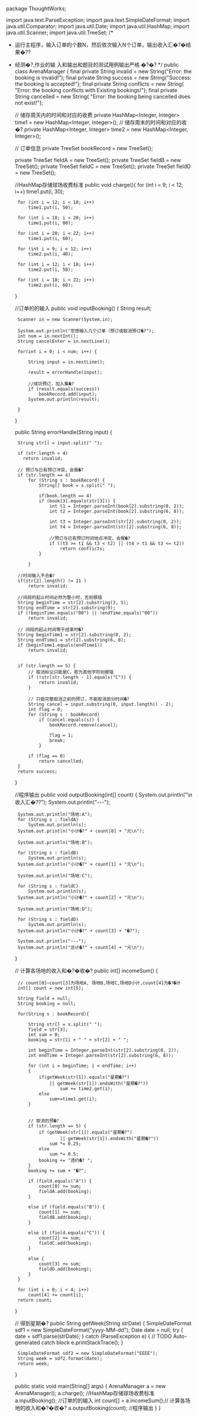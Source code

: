 package ThoughtWorks;

import java.text.ParseException;
import java.text.SimpleDateFormat;
import java.util.Comparator;
import java.util.Date;
import java.util.HashMap;
import java.util.Scanner;
import java.util.TreeSet;
/*
 * 运行主程序，输入订单的个数N，然后依次输入N个订单，输出收入汇�?�结果�??
 * 经测�?,作业的输 入和输出和题目的测试用例输出严格 �?�?
 */
public class ArenaManager {
	final private String invalid = new String("Error: the booking is invalid!");
	final private String success = new String("Success: the booking is accepted!");
	final private String conflicts = new String(
			"Error: the booking conflicts with Existing bookings!");
	final private String cancelled = new String(
			"Error: the booking being cancelled does not exist!");

	// 储存周天内的时间和对应的收费
	private HashMap<Integer, Integer> time1 = new HashMap<Integer, Integer>();
	// 储存周末的时间和对应的收�?
	private HashMap<Integer, Integer> time2 = new HashMap<Integer, Integer>();

	// 订单信息
	private TreeSet<String> bookRecord = new TreeSet<String>();

	private TreeSet<String> fieldA = new TreeSet<String>();
	private TreeSet<String> fieldB = new TreeSet<String>();
	private TreeSet<String> fieldC = new TreeSet<String>();
	private TreeSet<String> fieldD = new TreeSet<String>();

	//HashMap存储球场收费标准
	public void charge(){
		for (int i = 9; i < 12; i++)
			time1.put(i, 30);

		for (int i = 12; i < 18; i++)
			time1.put(i, 50);

		for (int i = 18; i < 20; i++)
			time1.put(i, 80);

		for (int i = 20; i < 22; i++)
			time1.put(i, 60);

		for (int i = 9; i < 12; i++)
			time2.put(i, 40);

		for (int i = 12; i < 18; i++)
			time2.put(i, 50);

		for (int i = 18; i < 22; i++)
			time2.put(i, 60);
	}

	
	//订单的的输入
	public void inputBooking() {
		String result;

		Scanner in = new Scanner(System.in);
		
		System.out.println("您想输入几个订单（预订或取消预订�?");
		int num = in.nextInt();
		String cancelEnter = in.nextLine();
		
		for(int i = 0; i < num; i++) {
	
			String input = in.nextLine();
						
			result = errorHandle(input);
		
			//成功预订，加入集�?
			if (result.equals(success))
				bookRecord.add(input);
			System.out.println(result);

		}
	}

	public String errorHandle(String input) {

		String str[] = input.split(" ");
		
		if (str.length < 4)
		  return invalid;
		
		// 预订与已有预订冲突，会报�?
		if (str.length == 4)
			for (String s : bookRecord) {				
				String[] book = s.split(" ");
				
				if(book.length == 4)
				if (book[3].equals(str[3])) {
					int t1 = Integer.parseInt(book[2].substring(0, 2));
					int t2 = Integer.parseInt(book[2].substring(6, 8));

					int t3 = Integer.parseInt(str[2].substring(0, 2));
					int t4 = Integer.parseInt(str[2].substring(6, 8));

					//预订与已有预订时间地点冲突，会报�?
					if ((t3 >= t1 && t3 < t2) || (t4 > t1 && t3 <= t2))
						return conflicts;
				}

			}

		//时间输入不合�?
		if(str[2].length() != 11 )
			return invalid;
		
		//间段的起止时间必然为整小时，否则报错
		String beginTime = str[2].substring(3, 5);
		String endTime = str[2].substring(9);
		if (!beginTime.equals("00") || !endTime.equals("00"))
			return invalid;

		// 间段的起止时间等于结束时�?
		String beginTime1 = str[2].substring(0, 2);
		String endTime1 = str[2].substring(6, 8);
		if (beginTime1.equals(endTime1))
			return invalid;

		
		if (str.length == 5) {
			// 取消标记只能是C，若为其他字符则报错
			if (!str[str.length - 1].equals("C")) {
				return invalid;
			}

			// 只能完整取消之前的预订，不能取消部分时间�?
			String cancel = input.substring(0, input.length() - 2);
			int flag = 0;
			for (String s : bookRecord)
				if (cancel.equals(s)) {
					bookRecord.remove(cancel);

					flag = 1;
					break;
				}

			if (flag == 0)
				return cancelled;
		}
		return success;
	}

	//程序输出
	public void outputBooking(int[] count) {
		System.out.println("\n收入汇�??");
		System.out.println("---");

		System.out.println("场地:A");
		for (String s : fieldA)
			System.out.println(s);
		System.out.println("小计�?" + count[0] + "元\n");

		System.out.println("场地:B");

		for (String s : fieldB)
			System.out.println(s);
		System.out.println("小计�?" + count[1] + "元\n");

		System.out.println("场地:C");

		for (String s : fieldC)
			System.out.println(s);
		System.out.println("小计�?" + count[2] + "元\n");

		System.out.println("场地:D");

		for (String s : fieldD)
			System.out.println(s);
		System.out.println("小计�?" + count[3] + "�?");

		System.out.println("---");
		System.out.println("总计�?" + count[4] + "元\n");
	}

	// 计算各场地的收入和�?�收�?
	public int[] incomeSum() {

		// count[0]~count[3]为场地A, 场地B,场地C,场地D小计,count[4]为�?�计
		int[] count = new int[5];

		String field = null;
		String booking = null;

		for(String s : bookRecord){

			String str[] = s.split(" ");
			field = str[3];
			int sum = 0;
			booking = str[1] + " " + str[2] + " ";

			int beginTime = Integer.parseInt(str[2].substring(0, 2));
			int endTime = Integer.parseInt(str[2].substring(6, 8));

			for (int i = beginTime; i < endTime; i++)
			{
				if(getWeek(str[1]).equals("星期�?")
					|| getWeek(str[1]).endsWith("星期�?"))				
					    sum += time2.get(i);
				else
					sum+=time1.get(i);
			}
			

			// 取消的预�?
			if (str.length == 5) {
				if (getWeek(str[1]).equals("星期�?")
						|| getWeek(str[1]).endsWith("星期�?"))
					sum *= 0.25;
				else
					sum *= 0.5;
				booking += "违约�? ";
			}
			booking += sum + "�?";

			if (field.equals("A")) {
				count[0] += sum;
				fieldA.add(booking);
			}

			else if (field.equals("B")) {
				count[1] += sum;
				fieldB.add(booking);
			}

			else if (field.equals("C")) {
				count[2] += sum;
				fieldC.add(booking);
			}

			else {
				count[3] += sum;
				fieldD.add(booking);
			}
		}

		for (int i = 0; i < 4; i++)
			count[4] += count[i];
		return count;

	}

	// 得到星期�?
	public String getWeek(String strDate) {
		SimpleDateFormat sdf1 = new SimpleDateFormat("yyyy-MM-dd");
		Date date = null;
		try {
			date = sdf1.parse(strDate);
		} catch (ParseException e) {
			// TODO Auto-generated catch block
			e.printStackTrace();
		}

		SimpleDateFormat sdf2 = new SimpleDateFormat("EEEE");
		String week = sdf2.format(date);
		return week;
	}
	
	public static void main(String[] args) {
		ArenaManager a = new ArenaManager();
		a.charge();   //HashMap存储球场收费标准
		a.inputBooking(); //订单的的输入
		int count[] = a.incomeSum();// 计算各场地的收入和�?�收�?
		a.outputBooking(count);		//程序输出
	}
}
